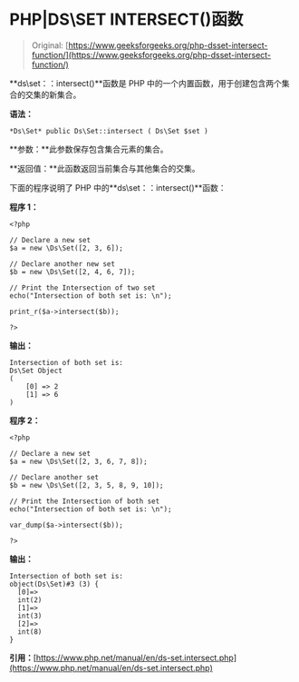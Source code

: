 # PHP|DS\SET INTERSECT()函数

> Original: [https://www.geeksforgeeks.org/php-dsset-intersect-function/](https://www.geeksforgeeks.org/php-dsset-intersect-function/)

**ds\set：：intersect()**函数是 PHP 中的一个内置函数，用于创建包含两个集合的交集的新集合。

**语法：**

```
*Ds\Set* public Ds\Set::intersect ( Ds\Set $set )

```

**参数：**此参数保存包含集合元素的集合。

**返回值：**此函数返回当前集合与其他集合的交集。

下面的程序说明了 PHP 中的**ds\set：：intersect()**函数：

**程序 1：**

```
<?php 

// Declare a new set
$a = new \Ds\Set([2, 3, 6]); 

// Declare another new set
$b = new \Ds\Set([2, 4, 6, 7]); 

// Print the Intersection of two set
echo("Intersection of both set is: \n"); 

print_r($a->intersect($b));

?>
```

**输出：**

```
Intersection of both set is: 
Ds\Set Object
(
    [0] => 2
    [1] => 6
)

```

**程序 2：**

```
<?php 

// Declare a new set
$a = new \Ds\Set([2, 3, 6, 7, 8]); 

// Declare another set
$b = new \Ds\Set([2, 3, 5, 8, 9, 10]); 

// Print the Intersection of both set
echo("Intersection of both set is: \n"); 

var_dump($a->intersect($b));

?>
```

**输出：**

```
Intersection of both set is: 
object(Ds\Set)#3 (3) {
  [0]=>
  int(2)
  [1]=>
  int(3)
  [2]=>
  int(8)
}

```

**引用：**[https://www.php.net/manual/en/ds-set.intersect.php](https://www.php.net/manual/en/ds-set.intersect.php)